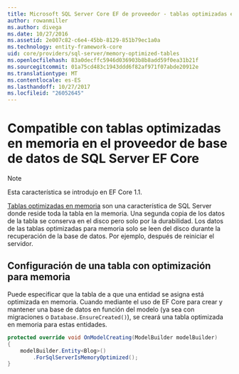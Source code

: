 ```yaml
---
title: Microsoft SQL Server Core EF de proveedor - tablas optimizadas en memoria - de base de datos
author: rowanmiller
ms.author: divega
ms.date: 10/27/2016
ms.assetid: 2e007c82-c6e4-45bb-8129-851b79ec1a0a
ms.technology: entity-framework-core
uid: core/providers/sql-server/memory-optimized-tables
ms.openlocfilehash: 83a0decffc5946d036903b8b8add59f0ea31b21f
ms.sourcegitcommit: 01a75cd483c1943ddd6f82af971f07abde20912e
ms.translationtype: MT
ms.contentlocale: es-ES
ms.lasthandoff: 10/27/2017
ms.locfileid: "26052645"
---
```

# <a name="memory-optimized-tables-support-in-sql-server-ef-core-database-provider"></a>Compatible con tablas optimizadas en memoria en el proveedor de base de datos de SQL Server EF Core

> [!NOTE]  
>
> Esta característica se introdujo en EF Core 1.1.

[Tablas optimizadas en memoria](https://docs.microsoft.com/sql/relational-databases/in-memory-oltp/memory-optimized-tables) son una característica de SQL Server donde reside toda la tabla en la memoria. Una segunda copia de los datos de la tabla se conserva en el disco pero solo por la durabilidad. Los datos de las tablas optimizadas para memoria solo se leen del disco durante la recuperación de la base de datos. Por ejemplo, después de reiniciar el servidor.

## <a name="configuring-a-memory-optimized-table"></a>Configuración de una tabla con optimización para memoria

Puede especificar que la tabla de a que una entidad se asigna está optimizada en memoria. Cuando mediante el uso de EF Core para crear y mantener una base de datos en función del modelo (ya sea con migraciones o `Database.EnsureCreated()`), se creará una tabla optimizada en memoria para estas entidades.

``` csharp
protected override void OnModelCreating(ModelBuilder modelBuilder)
{
    modelBuilder.Entity<Blog>()
        .ForSqlServerIsMemoryOptimized();
}
```
